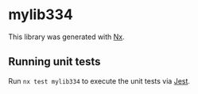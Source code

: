 # mylib334

This library was generated with [Nx](https://nx.dev).

## Running unit tests

Run `nx test mylib334` to execute the unit tests via [Jest](https://jestjs.io).
